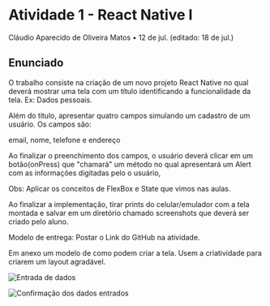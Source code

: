 # Atividade 1 - React Native I
Cláudio Aparecido de Oliveira Matos • 12 de jul. (editado: 18 de jul.)

## Enunciado
O trabalho consiste na criação de um novo projeto React Native no qual
deverá mostrar uma tela com um título identificando a funcionalidade da tela.
Ex: Dados pessoais.

Além do título, apresentar quatro campos simulando um cadastro de um usuário.
Os campos são:

email, nome, telefone e endereço

Ao finalizar o preenchimento dos campos, o usuário deverá clicar em um
botão(onPress) que "chamará" um método no qual apresentará um Alert
com as informações digitadas pelo o usuário,

Obs: Aplicar os conceitos de FlexBox e State que vimos nas aulas.

Ao finalizar a implementação, tirar prints do celular/emulador com a
tela montada e salvar em um diretório chamado screenshots que deverá
ser criado pelo aluno.

Modelo de entrega: Postar o Link do GitHub na atividade.

Em anexo um modelo de como podem criar a tela.
Usem a criatividade para criarem um layout agradável.

![Entrada de dados](file:///home/mafgomes/StudioProjects/RN2023-atividade1/Simulator_Screenshot-iPhone14-1.png "Entrada de dados")

![Confirmação dos dados entrados](file:///home/mafgomes/StudioProjects/RN2023-atividade1/Simulator_Screenshot-iPhone14-2.png "Confirmação dos dados entrados")
